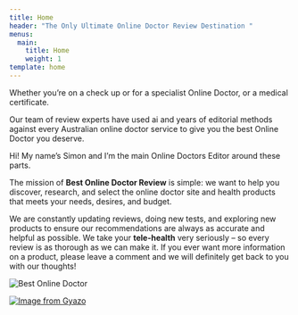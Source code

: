 ```yaml
---
title: Home
header: "The Only Ultimate Online Doctor Review Destination "
menus:
  main:
    title: Home
    weight: 1
template: home
---
```

Whether you’re on a check up or for a specialist Online Doctor, or a medical certificate.

Our team of review experts have used ai and years of editorial methods against every Australian online doctor service to give you the best Online Doctor you deserve.

Hi! My name’s Simon and I’m the main Online Doctors Editor around these parts.

The mission of **Best Online Doctor Review** is simple: we want to help you discover, research, and select the online doctor site and health  products that meets your needs, desires, and budget. 

We are constantly updating reviews, doing new tests, and exploring new products to ensure our recommendations are always as accurate and helpful as possible. We take your **tele-health** very seriously – so every review is as thorough as we can make it.  If you ever want more information on a product, please leave a comment and we will definitely get back to you with our thoughts!

![Best Online Doctor](/images/b4590555963187.y3jvccwymtyylde2otisndixlda.png "Best Online Doctor")

[![Image from Gyazo](https://i.gyazo.com/d44d7673d6dd3e4cc1caed861bd8df96.gif)](https://gyazo.com/d44d7673d6dd3e4cc1caed861bd8df96)